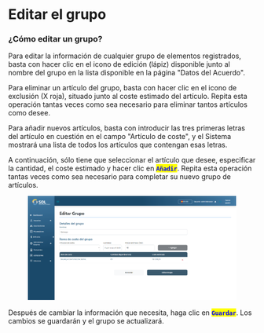 # Editar el grupo

### ¿Cómo editar un grupo?

Para editar la información de cualquier grupo de elementos registrados, basta con hacer clic en el icono de edición (lápiz) disponible junto al nombre del grupo en la lista disponible en la página "Datos del Acuerdo".

Para eliminar un artículo del grupo, basta con hacer clic en el icono de exclusión (X roja), situado junto al coste estimado del artículo. Repita esta operación tantas veces como sea necesario para eliminar tantos artículos como desee.

Para añadir nuevos artículos, basta con introducir las tres primeras letras del artículo en cuestión en el campo "Artículo de coste", y el Sistema mostrará una lista de todos los artículos que contengan esas letras.

A continuación, sólo tiene que seleccionar el artículo que desee, especificar la cantidad, el coste estimado y hacer clic en <mark style="color:blue;">**`Añadir`**</mark>. Repita esta operación tantas veces como sea necesario para completar su nuevo grupo de artículos.

<figure><img src="../../../../.gitbook/assets/grp-upd.png" alt=""><figcaption></figcaption></figure>

Después de cambiar la información que necesita, haga clic en <mark style="color:blue;">**`Guardar`**</mark>. Los cambios se guardarán y el grupo se actualizará.
